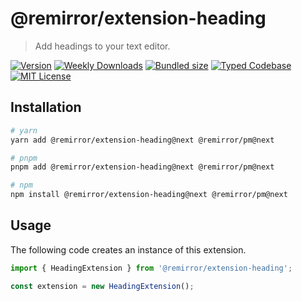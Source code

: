 # @remirror/extension-heading

> Add headings to your text editor.

[![Version][version]][npm] [![Weekly Downloads][downloads-badge]][npm] [![Bundled size][size-badge]][size] [![Typed Codebase][typescript]](#) [![MIT License][license]](#)

[version]: https://flat.badgen.net/npm/v/@remirror/extension-heading/next
[npm]: https://npmjs.com/package/@remirror/extension-heading/v/next
[license]: https://flat.badgen.net/badge/license/MIT/purple
[size]: https://bundlephobia.com/result?p=@remirror/extension-heading@next
[size-badge]: https://flat.badgen.net/bundlephobia/minzip/@remirror/extension-heading
[typescript]: https://flat.badgen.net/badge/icon/TypeScript?icon=typescript&label
[downloads-badge]: https://badgen.net/npm/dw/@remirror/extension-heading/red?icon=npm

## Installation

```bash
# yarn
yarn add @remirror/extension-heading@next @remirror/pm@next

# pnpm
pnpm add @remirror/extension-heading@next @remirror/pm@next

# npm
npm install @remirror/extension-heading@next @remirror/pm@next
```

## Usage

The following code creates an instance of this extension.

```ts
import { HeadingExtension } from '@remirror/extension-heading';

const extension = new HeadingExtension();
```

